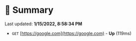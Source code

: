 # 📖 Summary
Last updated: **1/15/2022, 8:58:34 PM**

- `GET` [https://google.com](https://google.com) - **Up** (119ms)
